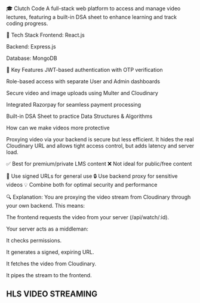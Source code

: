 🎓 Clutch Code
A full-stack web platform to access and manage video lectures, featuring a built-in DSA sheet to enhance learning and track coding progress.

🚀 Tech Stack
Frontend: React.js

Backend: Express.js

Database: MongoDB

🔐 Key Features
JWT-based authentication with OTP verification

Role-based access with separate User and Admin dashboards

Secure video and image uploads using Multer and Cloudinary

Integrated Razorpay for seamless payment processing

Built-in DSA Sheet to practice Data Structures & Algorithms

How can we make videos more protective

Proxying video via your backend is secure but less efficient.
It hides the real Cloudinary URL and allows tight access control, but adds latency and server load.

✅ Best for premium/private LMS content
❌ Not ideal for public/free content

🔁 Use signed URLs for general use
🔒 Use backend proxy for sensitive videos
💡 Combine both for optimal security and performance

🔍 Explanation:
You are proxying the video stream from Cloudinary through your own backend. This means:

The frontend requests the video from your server (/api/watch/:id).

Your server acts as a middleman:

It checks permissions.

It generates a signed, expiring URL.

It fetches the video from Cloudinary.

It pipes the stream to the frontend.

## HLS VIDEO STREAMING
